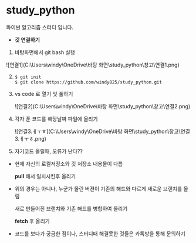 # study_python
파이썬 알고리즘 스터디 입니다.



- **깃 연결하기**

1. 바탕화면에서 git bash 실행

![연결1](C:\Users\windy\OneDrive\바탕 화면\study_python\창고\연결1.png)

2. ```
   $ git init  
   $ git clone https://github.com/windy825/study_python.git
   ```



3. vs code 로 열기 및 풀하기

   ![연결2](C:\Users\windy\OneDrive\바탕 화면\study_python\창고\연결2.png)



4. 각자 푼 코드를 해당날짜 파일에 올리기

   ![연결3.ㅔㅜㅎ](C:\Users\windy\OneDrive\바탕 화면\study_python\창고\연결3.ㅔㅜㅎ.png)



5.  자기코드 올릴때, 오류가 난다??

   - 현재 자신의 로컬저장소와 깃 저장소 내용물이 다름

     **pull** 해서 일치시킨후 올리기

   - 위의 경우는 아니나, 누군가 올린 버젼이 기존의 해드와 다르게 새로운 브랜치를 올림

     새로  만들어진 브랜치와 기존 해드를 병합하여 올리기

     **fetch** 후 올리기





- 코드를 보다가 궁금한 점이나, 스터디때 해결못한 것들은 카톡방을 통해 문의하기
